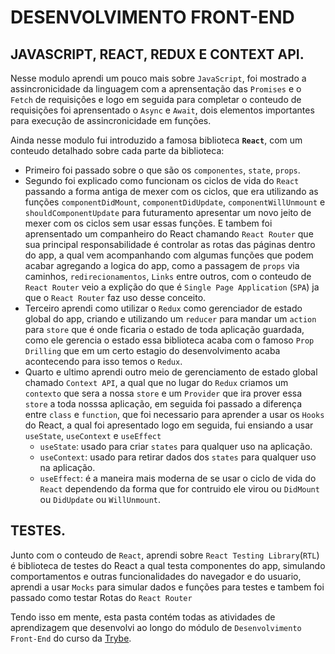 # DESENVOLVIMENTO FRONT-END

## JAVASCRIPT, REACT, REDUX E CONTEXT API.

Nesse modulo aprendi um pouco mais sobre `JavaScript`, foi mostrado a assincronicidade da linguagem com a aprensentação das `Promises` e o `Fetch` de requisiçôes e logo em seguida para completar o conteudo de requisições foi aprensentado o `Async` e `Await`, dois elementos importantes para execução de assincronicidade em funções.

Ainda nesse modulo fui introduzido a famosa biblioteca **`React`**, com um conteudo detalhado sobre cada parte da biblioteca: 

- Primeiro foi passado sobre o que são os `componentes`, `state`, `props`.
- Segundo foi explicado como funcionam os ciclos de vida do `React` passando a forma antiga de mexer com os ciclos, que era utilizando as funções `componentDidMount`, `componentDidUpdate`, `componentWillUnmount` e `shouldComponentUpdate` para futuramento apresentar um novo jeito de mexer com os ciclos sem usar essas funções. E tambem foi aprensentado um companheiro do React chamando `React Router` que sua principal responsabilidade é controlar as rotas das páginas dentro do app, a qual vem acompanhando com algumas funções que podem acabar agregando a logica do app, como a passagem de `props` via caminhos, `redirecionamentos`, `Links` entre outros, com o conteudo de `React Router` veio a explição do que é `Single Page Application` (`SPA`) ja que o `React Router` faz uso desse conceito.
- Terceiro aprendi como utilizar o `Redux` como gerenciador de estado global do app, criando e utilizando um `reducer` para mandar um `action` para `store` que é onde ficaria o estado de toda aplicação guardada, como ele gerencia o estado essa biblioteca acaba com o famoso `Prop Drilling` que em um certo estagio do desenvolvimento acaba acontecendo para isso temos o `Redux`.
- Quarto e ultimo aprendi outro meio de gerenciamento de estado global chamado `Context API`, a qual que no lugar do `Redux` criamos um `contexto` que sera a nossa `store` e um `Provider` que ira prover essa `store` a toda nosssa aplicação, em seguida foi passado a diferença entre `class` e `function`, que foi necessario para aprender a usar os `Hooks` do React, a qual foi apresentado logo em seguida, fui ensiando a usar `useState`, `useContext` e `useEffect`
    - `useState`: usado para criar `states` para qualquer uso na aplicação.
    - `useContext`: usado para retirar dados dos `states` para qualquer uso na aplicação.
    - `useEffect`: é a maneira mais moderna de se usar o ciclo de vida do `React` dependendo da forma que for contruido ele virou ou `DidMount` ou `DidUpdate` ou `WillUnmount`. 

## TESTES.

Junto com o conteudo de `React`, aprendi sobre `React Testing Library`(`RTL`) é biblioteca de testes do React a qual testa componentes do app, simulando comportamentos e outras funcionalidades do navegador e do usuario, aprendi a usar `Mocks` para simular dados e funções para testes e tambem foi passado como testar Rotas do `React Router`

Tendo isso em mente, esta pasta contém todas as atividades de aprendizagem que desenvolvi ao longo do módulo de `Desenvolvimento Front-End` do curso da [Trybe](https://www.betrybe.com/).